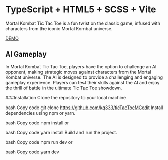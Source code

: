 # TypeScript + HTML5 + SCSS + Vite

Mortal Kombat Tic Tac Toe is a fun twist on the classic game, infused with characters from the iconic Mortal Kombat universe.

[DEMO](https://65df2200f94f071831ef3f7f--mellifluous-marigold-851c21.netlify.app)


## AI Gameplay
In Mortal Kombat Tic Tac Toe, players have the option to challenge an AI opponent, making strategic moves against characters from the Mortal Kombat universe. The AI is designed to provide a challenging and engaging gameplay experience. Players can test their skills against the AI and enjoy the thrill of battle in the ultimate Tic Tac Toe showdown.


###Installation
Clone the repository to your local machine.

bash
Copy code
git clone https://github.com/kq333/ticTacToeMCedit
Install dependencies using npm or yarn.

bash
Copy code
npm install
or

bash
Copy code
yarn install
Build and run the project.

bash
Copy code
npm run dev
or

bash
Copy code
yarn dev
